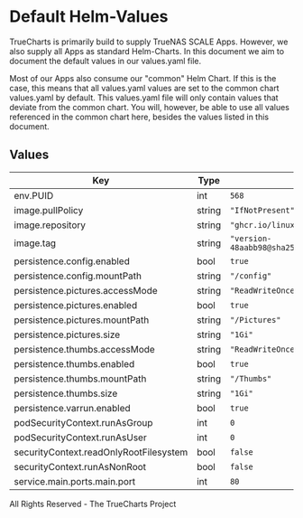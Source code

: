 # Default Helm-Values

TrueCharts is primarily build to supply TrueNAS SCALE Apps.
However, we also supply all Apps as standard Helm-Charts. In this document we aim to document the default values in our values.yaml file.

Most of our Apps also consume our "common" Helm Chart.
If this is the case, this means that all values.yaml values are set to the common chart values.yaml by default. This values.yaml file will only contain values that deviate from the common chart.
You will, however, be able to use all values referenced in the common chart here, besides the values listed in this document.

## Values

| Key | Type | Default | Description |
|-----|------|---------|-------------|
| env.PUID | int | `568` |  |
| image.pullPolicy | string | `"IfNotPresent"` |  |
| image.repository | string | `"ghcr.io/linuxserver/photoshow"` |  |
| image.tag | string | `"version-48aabb98@sha256:dc926bce9cdfb75462bd1c86c7c27be8287ec125725a6de46502184298668e88"` |  |
| persistence.config.enabled | bool | `true` |  |
| persistence.config.mountPath | string | `"/config"` |  |
| persistence.pictures.accessMode | string | `"ReadWriteOnce"` |  |
| persistence.pictures.enabled | bool | `true` |  |
| persistence.pictures.mountPath | string | `"/Pictures"` |  |
| persistence.pictures.size | string | `"1Gi"` |  |
| persistence.thumbs.accessMode | string | `"ReadWriteOnce"` |  |
| persistence.thumbs.enabled | bool | `true` |  |
| persistence.thumbs.mountPath | string | `"/Thumbs"` |  |
| persistence.thumbs.size | string | `"1Gi"` |  |
| persistence.varrun.enabled | bool | `true` |  |
| podSecurityContext.runAsGroup | int | `0` |  |
| podSecurityContext.runAsUser | int | `0` |  |
| securityContext.readOnlyRootFilesystem | bool | `false` |  |
| securityContext.runAsNonRoot | bool | `false` |  |
| service.main.ports.main.port | int | `80` |  |

All Rights Reserved - The TrueCharts Project
